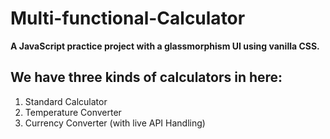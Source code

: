 # Multi-functional-Calculator
**A JavaScript practice project with a glassmorphism UI using vanilla CSS.**
## We have three kinds of calculators in here:
1. Standard Calculator
2. Temperature Converter
3. Currency Converter (with live API Handling)
